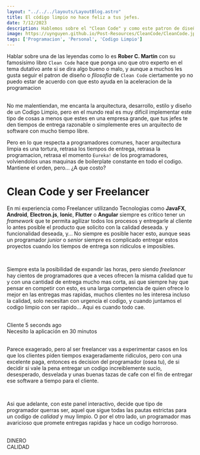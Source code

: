 ```yaml
---
layout: "../../../layouts/LayoutBlog.astro"
title: El código limpio no hace feliz a tus jefes.
date: 7/12/2023
description: Hablemos sobre el "Clean Code" y como este patron de diseño esta arruinando el progreso que entregas a tu jefe de departamento o cliente.
image: https://uynguyen.github.io/Post-Resources/CleanCode/CleanCode.jpg
tags: ['Programacion', 'Personal', 'Codigo Limpio']
---
```


Hablar sobre una de las leyendas como lo es **Rober C. Martin** con su famosísimo libro `Clean Code` hace que ponga uno que otro experto en el tema dutativo ante si se dira algo bueno o malo, y aunque a muchos les gusta seguir el patron de diseño o *filosofia* de `Clean Code` ciertamente yo no puedo estar de acuerdo con que esto ayuda en la aceleracion de la programacion

<br>
No me malentiendan, me encanta la arquitectura, desarrollo, estilo y diseño de un Codigo Limpio, pero en el mundo real es muy dificil implementar este tipo de cosas a menos que estes en una empresa grande, que tus jefes te den tiempos de entrega razonable o simplemente eres un arquitecto de software con mucho tiempo libre.

<br>


Pero en lo que respecta a programadores comunes, hacer arquitectura limpia es una tortura, retrasa los tiempos de entrega, retrasa la programacion, retrasa el momento `Eureka!` de los programadores, volviendolos unas maquinas de boilerplate constante en todo el codigo. Mantiene el orden, pero... ¿A que costo?


# Clean Code y ser Freelancer
En mi experiencia como Freelancer utilizando Tecnologias como **JavaFX**, **Android**, **Electron.js**, **Ionic**, **Flutter** o **Angular** siempre es critico tener un *framework* que te permita agilizar todos los procesos y entregarle al cliente lo antes posible el producto que solicito con la calidad deseada. y funcionalidad deseada, y... No siempre es posible hacer esto, aunque seas un programador *junior* o *senior* siempre es complicado entregar estos proyectos cuando los tiempos de entrega son ridiculos e imposibles. 

<br>

Siempre esta la posibilidad de expandir las horas, pero siendo *freelancer* hay cientos de programadores que a veces ofrecen la misma calidad que tu y con una cantidad de entrega mucho mas corta, asi que siempre hay que pensar en competir con esto, es una larga competencia de quien ofrece lo mejor en las entregas mas rapidas, muchos clientes no les interesa incluso la calidad, solo necesitan con urgencia el codigo, y cuando juntamos el codigo limpio con ser rapido... Aqui es cuando todo cae.

<br>

<div class="bg-center flex">
    <div class="mockup-phone">
        <div class="camera">
        </div> 
        <div class="display">
            <div class="artboard artboard-demo phone-1">
            <div class="chat chat-start">
            <div class="chat-header">
                Cliente
                <time class="text-xs opacity-50">5 seconds ago</time>
            </div>
            <div class="chat-bubble">Necesito la aplicación en 30 minutos</div>
        </div>
    </div>
</div>
</div>
</div>

<br>

Parece exagerado, pero al ser freelancer vas a experimentar casos en los que los clientes piden tiempos exageradamente ridiculos, pero con una excelente paga, entonces es decision del programador (osea tu), de si decidir si vale la pena entregar un codigo increiblemente sucio, desesperado, desvelada y unas buenas tazas de cafe con el fin de entregar ese software a tiempo para el cliente.

<br>

Asi que adelante, con este panel interactivo, decide que tipo de programador querras ser, aquel que sigue todas las pautas estrictas para un codigo de *calidad* y muy limpio. O por el otro lado, un programador mas avaricioso que promete entregas rapidas y hace un codigo horroroso.

<br>

<div class="diff aspect-[16/9]">
  <div class="diff-item-1">
    <div class="bg-primary text-primary-content text-9xl font-black grid place-content-center">DINERO</div>
  </div>
  <div class="diff-item-2">
    <div class="bg-base-200 text-9xl font-black grid place-content-center">CALIDAD</div>
  </div>
  <div class="diff-resizer"></div>
</div>
